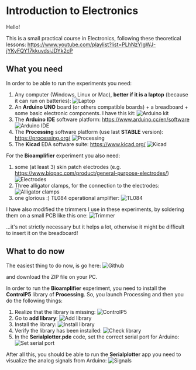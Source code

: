 # Introduction to Electronics

Hello!

This is a small practical course in Electronics, following these theoretical lessons:
https://www.youtube.com/playlist?list=PLhNzYIgWJ-jYKyFQY17kkuvdsiJDYk2cP

## What you need
In order to be able to run the experiments you need:
1. Any computer (Windows, Linux or Mac), **better if it is a laptop** (because it can run on batteries):
![Laptop](/Docs/Laptop.jpg)
2. An **Arduino UNO** board (or others compatible boards) + a breadboard + some basic electronic components. I have this kit:
![Arduino kit](/Docs/Arduino_kit.jpg)
3. The **Arduino IDE** software platform: https://www.arduino.cc/en/software
![Arduino IDE](/Docs/Arduino_IDE.png)
4. The **Processing** software platform (use last **STABLE** version): https://processing.org/
![Processing](/Docs/Processing.png)
5. The **Kicad** EDA software suite: https://www.kicad.org/
![Kicad](/Docs/Kicad.png)

For the **Bioamplifier** experiment you also need:
1. some (at least 3) skin patch electrodes (e.g. https://www.biopac.com/product/general-purpose-electrodes/)
![Electrodes](/Docs/Electrodes.jpg)
2. Three alligator clamps, for the connection to the electrodes:
![Alligator clamps](/Docs/Alligator_clamps.jpg)
3. one glorious :) TL084 operational amplifier:
![TL084](/Docs/TL084.jpg)

I have also modified the trimmers I use in these experiments, by soldering them on a small PCB like this one:
![Trimmer](/Docs/Trimmer.jpg)

...it's not strictly necessary but it helps a lot, otherwise it might be difficult to insert it on the breadboard!

## What to do now
The easiest thing to do now, is go here:
![Github](/Docs/Github.png)

and download the ZIP file on your PC.

In order to run the **Bioamplifier** experiment, you need to install the **ControlP5** library of **Processing**. So, you launch Processing and then you do the following things:
1. Realize that the library is missing:
![ControlP5](/Processing/Serialplotter/1_Missing_ControlP5_library.png)
2. Go to **add library**:
![Add library](/Processing/Serialplotter/2_Add_library.png)
3. Install the library:
![Install library](/Processing/Serialplotter/3_Install_ControlP5_library.png)
4. Verify the library has been installed:
![Check library](/Processing/Serialplotter/4_ControlP5_library_installed.png)
5. In the **Serialplotter.pde** code, set the correct serial port for Arduino:
![Set serial port](/Processing/Serialplotter/5_Set_Arduino_serial_port.png)

After all this, you should be able to run the **Serialplotter** app you need to visualize the analog signals from Arduino:
![Signals](/Processing/Serialplotter/6_Signals.jpg)
